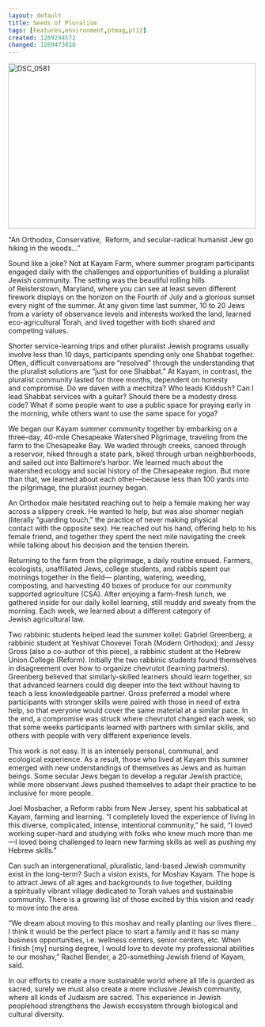 ```yaml
---
layout: default
title: Seeds of Pluralism
tags: [Features,environment,ptmag,pt12]
created: 1289294572
changed: 1289473818
---
```

<p><a title="DSC_0581 by PresenTense Group, on Flickr" href="http://www.flickr.com/photos/presentensegroup/5119360904/"><img width="500" height="334" alt="DSC_0581" src="http://farm2.static.flickr.com/1346/5119360904_2d82fb5e9d.jpg" /></a></p>
<p>
<meta http-equiv="Content-Type" content="text/html; charset=UTF-8">
<meta http-equiv="Content-Style-Type" content="text/css">
<title></title>
<meta name="Generator" content="Cocoa HTML Writer">
<meta name="CocoaVersion" content="1038.32"><style type="text/css">
p.p1 {margin: 0.0px 0.0px 0.0px 0.0px; font: 9.5px Times}
p.p2 {margin: 0.0px 0.0px 0.0px 0.0px; font: 30.0px Times}
p.p3 {margin: 0.0px 0.0px 0.0px 0.0px; font: 15.0px Times}
p.p4 {margin: 0.0px 0.0px 0.0px 0.0px; font: 52.0px Times}
span.s1 {font: 16.0px Times}
span.s2 {font: 16.0px Times; color: #f83a33}
</style>&quot;An Orthodox, Conservative,&nbsp;    Reform, and secular-radical humanist&nbsp;Jew go hiking in the&nbsp;woods...&rdquo;    </meta>
</meta>
</meta>
</meta>
</p>
<p>Sound like a joke? Not at Kayam Farm,&nbsp;where summer program participants engaged&nbsp;daily with the challenges and opportunities&nbsp;of building a pluralist Jewish community.&nbsp;The setting was the beautiful rolling hills of&nbsp;Reisterstown, Maryland, where you can see at&nbsp;least seven different firework displays on the&nbsp;horizon on the Fourth of July and a glorious&nbsp;sunset every night of the summer. At any given&nbsp;time last summer, 10 to 20 Jews from a variety&nbsp;of observance levels and interests worked the&nbsp;land, learned eco-agricultural Torah, and lived&nbsp;together with both shared and competing&nbsp;values.</p>
<p>Shorter service-learning trips and other&nbsp;pluralist Jewish programs usually involve&nbsp;less than 10 days, participants spending&nbsp;only one Shabbat together. Often, difficult&nbsp;conversations are &ldquo;resolved&rdquo; through the&nbsp;understanding that the pluralist solutions&nbsp;are &ldquo;just for one Shabbat.&rdquo; At Kayam, in&nbsp;contrast, the pluralist community lasted for&nbsp;three months, dependent on honesty and&nbsp;compromise. Do we daven with a mechitza?&nbsp;Who leads Kiddush? Can I lead Shabbat&nbsp;services with a guitar? Should there be a&nbsp;modesty dress code? What if some people&nbsp;want to use a public space for praying early&nbsp;in the morning, while others want to use the&nbsp;same space for yoga?</p>
<p>We began our Kayam summer community&nbsp;together by embarking on a three-day, 40-mile&nbsp;Chesapeake Watershed Pilgrimage, traveling&nbsp;from the farm to the Chesapeake Bay. We&nbsp;waded through creeks, canoed through a&nbsp;reservoir, hiked through a state park, biked&nbsp;through urban neighborhoods, and sailed out&nbsp;into Baltimore&rsquo;s harbor. We learned much&nbsp;about the watershed ecology and social history&nbsp;of the Chesapeake region. But more than&nbsp;that, we learned about each other&mdash;because&nbsp;less than 100 yards into the pilgrimage, the&nbsp;pluralist journey began.</p>
<p>An Orthodox male hesitated reaching&nbsp;out to help a female making her way across&nbsp;a slippery creek. He wanted to help, but was&nbsp;also shomer negiah (literally &ldquo;guarding touch,&rdquo;&nbsp;the practice of never making physical contact&nbsp;with the opposite sex). He reached out his&nbsp;hand, offering help to his female friend, and&nbsp;together they spent the next mile navigating&nbsp;the creek while talking about his decision and&nbsp;the tension therein.</p>
<p>Returning to the farm from the pilgrimage,&nbsp;a daily routine ensued. Farmers, ecologists,&nbsp;unaffiliated Jews, college students, and rabbis&nbsp;spent our mornings together in the field&mdash;&nbsp;planting, watering, weeding, composting,&nbsp;and harvesting 40 boxes of produce for our&nbsp;community supported agriculture (CSA).&nbsp;After enjoying a farm-fresh lunch, we gathered&nbsp;inside for our daily kollel learning, still muddy&nbsp;and sweaty from the morning. Each week, we&nbsp;learned about a different category of Jewish&nbsp;agricultural law.</p>
<p>Two rabbinic students helped lead the&nbsp;summer kollel: Gabriel Greenberg, a rabbinic&nbsp;student at Yeshivat Chovevei Torah (Modern&nbsp;Orthodox); and Jessy Gross (also a co-author&nbsp;of this piece), a rabbinic student at the&nbsp;Hebrew Union College (Reform). Initially&nbsp;the two rabbinic students found themselves in&nbsp;disagreement over how to organize chevrutot&nbsp;(learning partners). Greenberg believed&nbsp;that similarly-skilled learners should learn&nbsp;together, so that advanced learners could dig&nbsp;deeper into the text without having to teach a&nbsp;less knowledgeable partner. Gross preferred a&nbsp;model where participants with stronger skills&nbsp;were paired with those in need of extra help, so&nbsp;that everyone would cover the same material&nbsp;at a similar pace. In the end, a compromise&nbsp;was struck where chevrutot changed each week,&nbsp;so that some weeks participants learned with&nbsp;partners with similar skills, and others with&nbsp;people with very different experience levels.</p>
<p>This work is not easy. It is an intensely&nbsp;personal, communal, and ecological&nbsp;experience. As a result, those who lived at&nbsp;Kayam this summer emerged with new&nbsp;understandings of themselves as Jews and as&nbsp;human beings. Some secular Jews began to&nbsp;develop a regular Jewish practice, while more&nbsp;observant Jews pushed themselves to adapt their practice to be inclusive for more people.</p>
<p>Joel Mosbacher, a Reform rabbi from&nbsp;New Jersey, spent his sabbatical at Kayam,&nbsp;farming and learning. &ldquo;I completely loved the&nbsp;experience of living in this diverse, complicated,&nbsp;intense, intentional community,&rdquo; he said, &ldquo;I&nbsp;loved working super-hard and studying with&nbsp;folks who knew much more than me&mdash;I loved&nbsp;being challenged to learn new farming skills as&nbsp;well as pushing my Hebrew skills.&rdquo;</p>
<p>Can such an intergenerational, pluralistic,&nbsp;land-based Jewish community exist in the&nbsp;long-term? Such a vision exists, for Moshav&nbsp;Kayam. The hope is to attract Jews of all ages&nbsp;and backgrounds to live together, building a&nbsp;spiritually vibrant village dedicated to Torah&nbsp;values and sustainable community. There is a&nbsp;growing list of those excited by this vision and&nbsp;ready to move into the area.</p>
<p>&ldquo;We dream about moving to this moshav&nbsp;and really planting our lives there... I think&nbsp;it would be the perfect place to start a family&nbsp;and it has so many business opportunities, i.e.&nbsp;wellness centers, senior centers, etc. When I&nbsp;finish [my] nursing degree, I would love to&nbsp;devote my professional abilities to our moshav,&rdquo;&nbsp;Rachel Bender, a 20-something Jewish friend&nbsp;of Kayam, said.</p>
<p>In our efforts to create a more sustainable&nbsp;world where all life is guarded as sacred, surely&nbsp;we must also create a more inclusive Jewish&nbsp;community, where all kinds of Judaism are&nbsp;sacred. This experience in Jewish peoplehood&nbsp;strengthens the Jewish ecosystem through&nbsp;biological and cultural diversity.</p>
<p>&nbsp;</p>
<p>&nbsp;</p>